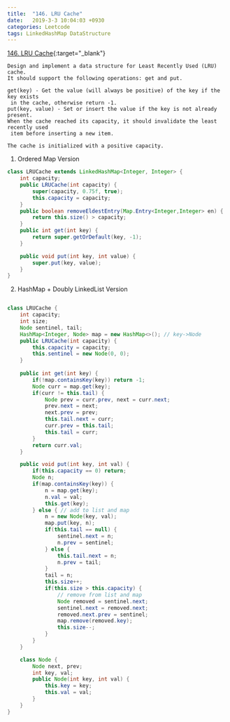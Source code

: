```yaml
---
title:  "146. LRU Cache"
date:   2019-3-3 10:04:03 +0930
categories: Leetcode
tags: LinkedHashMap DataStructure
---
```


[146. LRU Cache](https://leetcode.com/problems/lru-cache/){:target="_blank"}

    Design and implement a data structure for Least Recently Used (LRU) cache.
    It should support the following operations: get and put.

    get(key) - Get the value (will always be positive) of the key if the key exists
     in the cache, otherwise return -1.
    put(key, value) - Set or insert the value if the key is not already present.
    When the cache reached its capacity, it should invalidate the least recently used
     item before inserting a new item.

    The cache is initialized with a positive capacity.

1. Ordered Map Version

```java
class LRUCache extends LinkedHashMap<Integer, Integer> {
    int capacity;
    public LRUCache(int capacity) {
        super(capacity, 0.75f, true);
        this.capacity = capacity;
    }
    public boolean removeEldestEntry(Map.Entry<Integer,Integer> en) {
        return this.size() > capacity;
    }
    public int get(int key) {
        return super.getOrDefault(key, -1);
    }

    public void put(int key, int value) {
        super.put(key, value);
    }
}
```

2. HashMap + Doubly LinkedList Version

```java

class LRUCache {
    int capacity;
    int size;
    Node sentinel, tail;
    HashMap<Integer, Node> map = new HashMap<>(); // key->Node
    public LRUCache(int capacity) {
        this.capacity = capacity;
        this.sentinel = new Node(0, 0);
    }
    
    public int get(int key) {
        if(!map.containsKey(key)) return -1;
        Node curr = map.get(key);
        if(curr != this.tail) {
            Node prev = curr.prev, next = curr.next;
            prev.next = next;
            next.prev = prev;
            this.tail.next = curr;
            curr.prev = this.tail;
            this.tail = curr;
        }
        return curr.val;
    }

    public void put(int key, int val) {
        if(this.capacity == 0) return;
        Node n;
        if(map.containsKey(key)) {
            n = map.get(key);
            n.val = val;
            this.get(key);
        } else { // add to list and map
            n = new Node(key, val);
            map.put(key, n);
            if(this.tail == null) {
                sentinel.next = n;
                n.prev = sentinel;
            } else {
                this.tail.next = n;
                n.prev = tail;
            }
            tail = n;
            this.size++;
            if(this.size > this.capacity) {
                // remove from list and map
                Node removed = sentinel.next;
                sentinel.next = removed.next;
                removed.next.prev = sentinel;
                map.remove(removed.key);
                this.size--;
            }
        }
    }

    class Node {
        Node next, prev;
        int key, val;
        public Node(int key, int val) {
            this.key = key;
            this.val = val;
        }
    }
}
```

